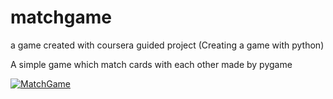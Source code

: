 # matchgame
a game created with coursera guided project (Creating a game with python)
 
A simple game which match cards with each other made by pygame 


<a href="https://giphy.com/gifs/ifZ8oACheVPmCmRlDl"><img src="https://giphy.com/embed/ifZ8oACheVPmCmRlDl" title = "MatchGame"/> </a>
